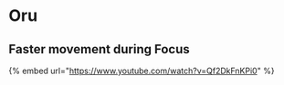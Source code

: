 # Oru

## Faster movement during Focus

{% embed url="https://www.youtube.com/watch?v=Qf2DkFnKPi0" %}
